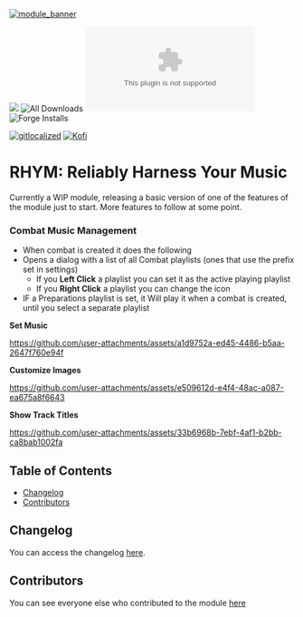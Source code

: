 [![module_banner](https://github.com/ChasarooniZ/pf2e-usage-updater/assets/79132112/3b2a4f8c-7ba1-4647-b073-d8ecac9d93a6)](https://chasarooniz.github.io/)

![](https://img.shields.io/badge/Foundry-v13-informational)
![All Downloads](https://img.shields.io/github/downloads/ChasarooniZ/rhym-reliably-harness-your-music/total?color=5e0000&label=All%20Downloads)
![Latest Release Download Count](https://img.shields.io/github/downloads/ChasarooniZ/rhym-reliably-harness-your-music/latest/module.zip)
![Forge Installs](https://img.shields.io/badge/dynamic/json?label=Forge%20Installs&query=package.installs&suffix=%25&url=https%3A%2F%2Fforge-vtt.com%2Fapi%2Fbazaar%2Fpackage%2Frhym&colorB=4aa94a)

[![gitlocalized ](https://gitlocalize.com/repo/10299/whole_project/badge.svg)](https://gitlocalize.com/repo/10299?utm_source=badge)
[![Kofi](https://img.shields.io/badge/Kofi-F16061.svg?logo=ko-fi&logoColor=white)](https://ko-fi.com/Chasarooni)

# RHYM: Reliably Harness Your Music

Currently a WIP module, releasing a basic version of one of the features of the module just to start. More features to follow at some point.

### Combat Music Management

- When combat is created it does the following
- Opens a dialog with a list of all Combat playlists (ones that use the prefix set in settings)
  - If you **Left Click** a playlist you can set it as the active playing playlist
  - If you **Right Click** a playlist you can change the icon
- IF a Preparations playlist is set, it Will play it when a combat is created, until you select a separate playlist




**Set Music**

https://github.com/user-attachments/assets/a1d9752a-ed45-4486-b5aa-2647f760e94f

**Customize Images**

https://github.com/user-attachments/assets/e509612d-e4f4-48ac-a087-ea675a8f6643

**Show Track Titles**

https://github.com/user-attachments/assets/33b6968b-7ebf-4af1-b2bb-ca8bab1002fa





## Table of Contents

- [Changelog](#changelog)
- [Contributors](#contributors)

## Changelog

You can access the changelog [here](/CHANGELOG.md).

## Contributors

You can see everyone else who contributed to the module [here](CONTRIBUTORS.md)
